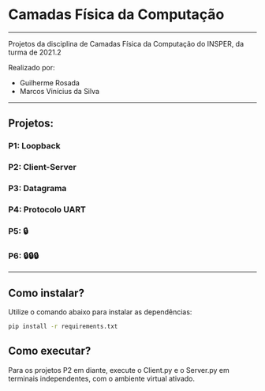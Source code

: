 # Camadas Física da Computação 
---
Projetos da disciplina de Camadas Física da Computação do INSPER, da turma de 2021.2

Realizado por:
- Guilherme Rosada
- Marcos Vinícius da Silva

---
## Projetos:

### P1: Loopback
### P2: Client-Server
### P3: Datagrama
### P4: Protocolo UART
### P5: 🔒
### P6: 🔒🔒🔒
---

## Como instalar?
Utilize o comando abaixo para instalar as dependências:
```sh 
pip install -r requirements.txt 
```

## Como executar?
Para os projetos P2 em diante, execute o Client.py e o Server.py em terminais independentes, com o ambiente virtual ativado. 